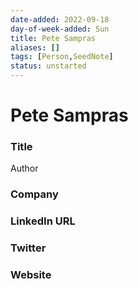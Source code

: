 ```yaml
---
date-added: 2022-09-18
day-of-week-added: Sun
title: Pete Sampras
aliases: []
tags: [Person,SeedNote]
status: unstarted
---
```


# Pete Sampras

### Title
Author

### Company


### LinkedIn URL


### Twitter


### Website






